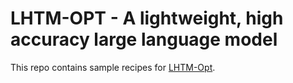 # LHTM-OPT - A lightweight, high accuracy large language model
This repo contains sample recipes for [LHTM-Opt](https://aws.amazon.com/marketplace/pp/prodview-nw62wpreit442).